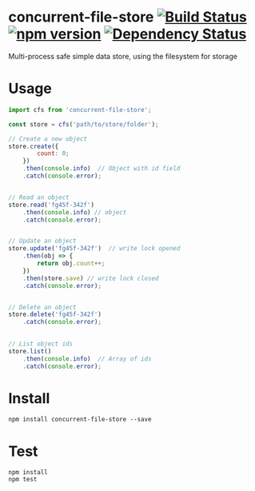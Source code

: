 # concurrent-file-store [![Build Status](https://travis-ci.org/bealearts/concurrent-file-store.png?branch=master)](https://travis-ci.org/bealearts/concurrent-file-store) [![npm version](https://badge.fury.io/js/concurrent-file-store.svg)](http://badge.fury.io/js/concurrent-file-store) [![Dependency Status](https://david-dm.org/bealearts/concurrent-file-store.png)](https://david-dm.org/bealearts/concurrent-file-store)

Multi-process safe simple data store, using the filesystem for storage


# Usage
```js
import cfs from 'concurrent-file-store';

const store = cfs('path/to/store/folder');

// Create a new object
store.create({
        count: 0;
    })
    .then(console.info)  // Object with id field
    .catch(console.error);


// Read an object
store.read('fg45f-342f')
    .then(console.info) // object
    .catch(console.error);


// Update an object
store.update('fg45f-342f')  // write lock opened
    .then(obj => {
        return obj.count++;
    })
    .then(store.save) // write lock closed
    .catch(console.error);


// Delete an object
store.delete('fg45f-342f')
    .catch(console.error);

    
// List object ids
store.list()
    .then(console.info)  // Array of ids
    .catch(console.error);
```

# Install
```shell
npm install concurrent-file-store --save
```

# Test
```shell
npm install
npm test
```
